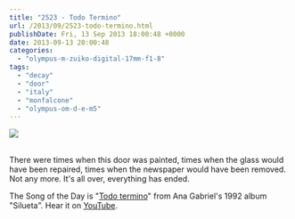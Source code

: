 ```yaml
---
title: "2523 - Todo Termino"
url: /2013/09/2523-todo-termino.html
publishDate: Fri, 13 Sep 2013 18:00:48 +0000
date: 2013-09-13 20:00:48
categories: 
  - "olympus-m-zuiko-digital-17mm-f1-8"
tags: 
  - "decay"
  - "door"
  - "italy"
  - "monfalcone"
  - "olympus-om-d-e-m5"
---
```

<div class="container">
<div class="center"><a target="_blank" href="https://d25zfm9zpd7gm5.cloudfront.net/1200x1200/2013/20130901_143007_lr.jpg"><img src="https://d25zfm9zpd7gm5.cloudfront.net/0600x0600/2013/20130901_143007_lr.jpg" /></a></div>
</div>
<br />

There were times when this door was painted, times when the glass would have been repaired, times when the newspaper would have been removed. Not any more. It's all over, everything has ended.

 The Song of the Day is "<a href="http://www.lyricsmode.com/lyrics/a/ana_gabriel/todo_termino.html" target="_blank">Todo termino</a>" from Ana Gabriel's 1992 album "Silueta". Hear it on <a href="http://www.youtube.com/watch?v=-Dv3-fUF1uM" target="_blank">YouTube</a>.
